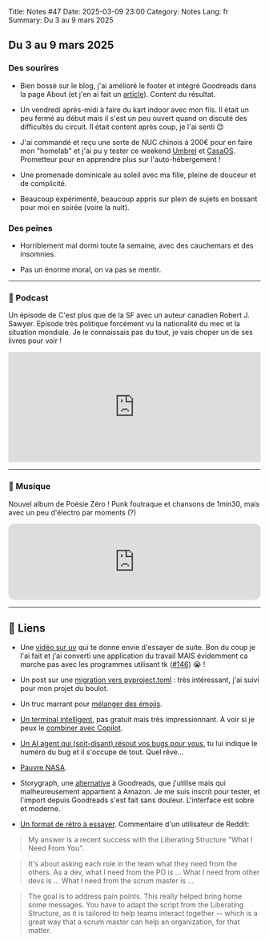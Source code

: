 Title: Notes #47
Date: 2025-03-09 23:00
Category: Notes
Lang: fr
Summary: Du 3 au 9 mars 2025

## Du 3 au 9 mars 2025

### Des sourires

* Bien bossé sur le blog, j'ai amélioré le footer et intégré Goodreads dans la page About (et j'en ai fait un [article]({filename}/articles/pelican-goodreads-plugin.md)). Content du résultat.

* Un vendredi après-midi à faire du kart indoor avec mon fils. Il était un peu fermé au début mais il s'est un peu ouvert quand on discuté des difficultés du circuit. Il était content après coup, je l'ai senti 😊

* J'ai commandé et reçu une sorte de NUC chinois à 200€ pour en faire mon "homelab" et j'ai pu y tester ce weekend [Umbrel](https://umbrel.com/umbrelos) et [CasaOS](https://casaos.io/). Prometteur pour en apprendre plus sur l'auto-hébergement !

* Une promenade dominicale au soleil avec ma fille, pleine de douceur et de complicité.

* Beaucoup expérimenté, beaucoup appris sur plein de sujets en bossant pour moi en soirée (voire la nuit).

### Des peines

* Horriblement mal dormi toute la semaine, avec des cauchemars et des insomnies.

* Pas un énorme moral, on va pas se mentir.

---

### 🎤 Podcast

Un épisode de C'est plus que de la SF avec un auteur canadien Robert J. Sawyer. Episode très politique forcément vu la nationalité du mec et la situation mondiale. Je le connaissais pas du tout, je vais choper un de ses livres pour voir ! 

<iframe name="Ausha Podcast Player" frameborder="0" loading="lazy" id="ausha-wlaY" height="220" style="border: none; width:100%; height:220px" src="https://player.ausha.co/?podcastId=oRgvei5ajJ2Q&v=3&playerId=ausha-wlaY"></iframe><script src="https://player.ausha.co/ausha-player.js"></script>

---

### 🎵 Musique

Nouvel album de Poésie Zéro ! Punk foutraque et chansons de 1min30, mais avec un peu d'électro par moments (?)

<iframe style="border-radius:12px" src="https://open.spotify.com/embed/track/6LmUvxvf2JCyFs8OQ68rlA?utm_source=generator" width="100%" height="152" frameBorder="0" allowfullscreen="" allow="autoplay; clipboard-write; encrypted-media; fullscreen; picture-in-picture" loading="lazy"></iframe>

---

## 🔗 Liens

* Une [vidéo sur uv](https://youtube.com/watch?v=mFyE9xgeKcA&si=dpwpVL84HI6hlIGi) qui te donne envie d'essayer de suite. Bon du coup je l'ai fait et j'ai converti une application du travail MAIS évidemment ca marche pas avec les programmes utilisant tk ([#146](https://github.com/astral-sh/python-build-standalone/issues/146)) 😭 !

* Un post sur une [migration vers pyproject.toml](https://www.prefect.io/blog/switching-a-big-python-library-from-setup-py-to-pyproject-toml) : très intéressant, j'ai suivi pour mon projet du boulot.

* Un truc marrant pour [mélanger des émojis](https://emojikitchen.dev/).

* [Un terminal intelligent](https://www.warp.dev/), pas gratuit mais très impressionnant. A voir si je peux le [combiner avec Copilot](https://kb.packfiles.io/using-warp/support/copilot-for-warp).

* [Un AI agent qui (soit-disant) résout vos bugs pour vous](https://github.com/bosun-ai/kwaak), tu lui indique le numéro du bug et il s'occupe de tout. Quel rêve...

* [Pauvre NASA](https://arstechnica.com/space/2025/03/white-house-may-seek-to-slash-nasas-science-budget-by-50-percent/).

* Storygraph, une [alternative](https://websites.emerson.edu/undergraduate-students-publishing/2024/01/14/the-switch-goodreads-to-the-storygraph/) à Goodreads, que j'utilise mais qui malheureusement appartient à Amazon. Je me suis inscrit pour tester, et l'import depuis Goodreads s'est fait sans douleur. L'interface est sobre et moderne.

* [Un format de rétro à essayer](https://www.liberatingstructures.com/24-what-i-need-from-you-winfy/). Commentaire d'un utilisateur de Reddit:

> My answer is a recent success with the Liberating Structure "What I Need From You".

> It's about asking each role in the team what they need from the others. As a dev, what I need from the PO is ... What I need from other devs is ... What I need from the scrum master is ...

> The goal is to address pain points. This really helped bring home some messages. You have to adapt the script from the Liberating Structure, as it is tailored to help teams interact together -- which is a great way that a scrum master can help an organization, for that matter.
